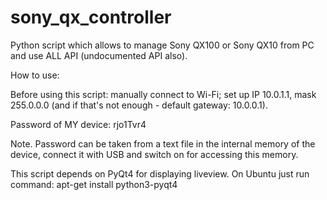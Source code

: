 sony_qx_controller
==================

Python script which allows to manage Sony QX100 or Sony QX10 from PC and use ALL API (undocumented API also).


How to use:

Before using this script: manually connect to Wi-Fi; set up IP 10.0.1.1, mask 255.0.0.0 (and if that's not enough - default gateway: 10.0.0.1).

Password of MY device: rjo1Tvr4

Note. Password can be taken from a text file in the internal memory of the device, connect it with USB and switch on for accessing this memory.

This script depends on PyQt4 for displaying liveview. On Ubuntu just run command: apt-get install python3-pyqt4
